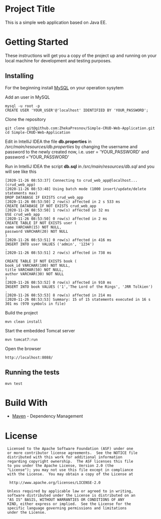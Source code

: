 # Project Title
This is a simple web application based on Java EE.

# Getting Started
These instructions will get you a copy of the project up and running on your local machine for 
development and testing purposes.

## Installing

For the beginning install [MySQL](https://dev.mysql.com/doc/refman/5.7/en/windows-installation.html)
on your operation sysytem

Add an user in MySQL
```
mysql -u root -p
CREATE USER 'YOUR_USER'@'localhost' IDENTIFIED BY 'YOUR_PASSWORD';
```
Clone the repository
```
git clone git@github.com:ZhekaPresnov/Simple-CRUD-Web-Application.git
cd Simple-CRUD-Web-Application
```
Edit in IntelliJ IDEA the file **db.properties** in */src/main/resources/db.properties*
by changing the username and password to the newly created now, i.e.
user = 'YOUR_PASSWORD' and password ='YOUR_PASSWORD'

Run in IntelliJ IDEA the script **db.sql** in */src/main/resources/db.sql*
and you will see like this
```
[2020-11-26 08:53:37] Connecting to crud_web_app@localhost... (crud_web_app)
[2020-11-26 08:53:48] Using batch mode (1000 insert/update/delete statements max)
DROP DATABASE IF EXISTS crud_web_app
[2020-11-26 08:53:50] 2 row(s) affected in 2 s 533 ms
CREATE DATABASE IF NOT EXISTS crud_web_app
[2020-11-26 08:53:50] 1 row(s) affected in 32 ms
USE crud_web_app
[2020-11-26 08:53:50] 0 row(s) affected in 2 ms
CREATE TABLE IF NOT EXISTS user (
name VARCHAR(15) NOT NULL,
password VARCHAR(20) NOT NULL
)
[2020-11-26 08:53:51] 0 row(s) affected in 416 ms
INSERT INTO user VALUES ('admin', '1234')
.
[2020-11-26 08:53:51] 2 row(s) affected in 738 ms

CREATE TABLE IF NOT EXISTS book (
book_id VARCHAR(100) NOT NULL,
title VARCHAR(50) NOT NULL,
author VARCHAR(30) NOT NULL
)
[2020-11-26 08:53:52] 0 row(s) affected in 910 ms
INSERT INTO book VALUES ('1','The Lord of the Rings', 'JRR Tolkien')
.
[2020-11-26 08:53:53] 8 row(s) affected in 214 ms
[2020-11-26 08:53:53] Summary: 15 of 15 statements executed in 16 s 301 ms (970 symbols in file)
```
Build the project
```
mvn clean install
```
Start the embedded Tomcat server
```
mvn tomcat7:run
```
Open the browser
```
http://localhost:8088/
```
## Running the tests
```
mvn test
```
# Build With
* [Maven](https://maven.apache.org/) - Dependency Management

# License
```
 Licensed to the Apache Software Foundation (ASF) under one
 or more contributor license agreements.  See the NOTICE file
 distributed with this work for additional information
 regarding copyright ownership.  The ASF licenses this file
 to you under the Apache License, Version 2.0 (the
 "License"); you may not use this file except in compliance
 with the License.  You may obtain a copy of the License at

  http://www.apache.org/licenses/LICENSE-2.0

 Unless required by applicable law or agreed to in writing,
 software distributed under the License is distributed on an
 "AS IS" BASIS, WITHOUT WARRANTIES OR CONDITIONS OF ANY
 KIND, either express or implied.  See the License for the
 specific language governing permissions and limitations
 under the License.
 ```

